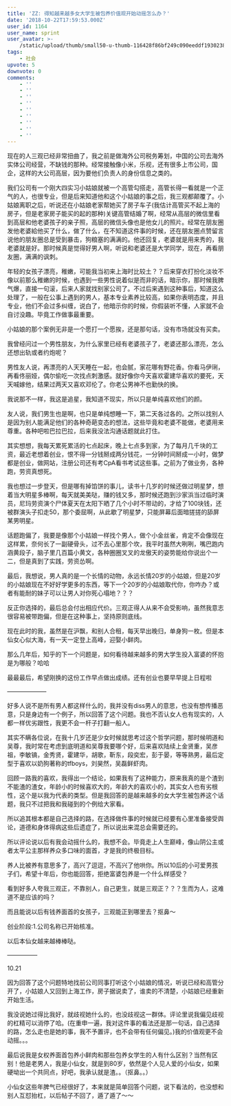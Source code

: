 ```yaml
---
title: 'ZZ: 得知越来越多女大学生被包养价值观开始动摇怎么办？'
date: '2018-10-22T17:59:53.000Z'
user_id: 1164
user_name: sprint
user_avatar: >-
    /static/upload/thumb/small50-u-thumb-116428f86bf249c090eeddf1930238cce27703a5a160.png
tags:
    - 社会
upvote: 5
downvote: 0
comments:
    - ''
    - ''
    - ''
    - ''
    - ''
    - ''
    - ''
    - ''
    - ''
---
```


现在的人三观已经非常扭曲了，我之前是做海外公司税务筹划，中国的公司去海外实体公司经营，不缺钱的那种。经常接触像小米，乐视，还有很多上市公司，国企，这样的大公司高层，因为要他们负责人的身份信息之类的。

  

我们公司有一个刚大四实习小姑娘就被一个高管勾搭走，高管长得一看就是一个正气的人，也很专业，但是后来知道他和这个小姑娘的事之后，我三观都颠覆了。小姑娘离职之后，听说还在小姑娘老家帮她买了房子车子(我估计高管买不起上海的房子，但是老家房子能买的起的那种)关键高管结婚了啊，经常从高层的微信里看到高层和他老婆孩子的亲子照，高层的微信头像也是他女儿的照片。经常在朋友圈发他老婆給他买了什么，做了什么，在不知道这件事的时候，还在朋友圈点赞留言说他的朋友圈总是受到暴击，狗粮塞的满满的。他还回复，老婆就是用来秀的，我老婆就是好。那时候真是觉得好男人啊，听说和老婆还是大学同学，现在，再看朋友圈，满满的讽刺。

年轻的女孩子漂亮，稚嫩，可能我当初来上海时比较土？？后来穿衣打扮化淡妆不像以前那么稚嫩的时候，也遇到一些男性说着似是而非的话，暗示你，那时候我脾气爆，直接一句滚，后来人家就找别家公司了。不过后来遇到这种事后，知道这么处理了，一般在公事上遇到的男人，基本专业素养比较高，如果你表明态度，并且专业，他们不会过多纠缠，说白了，他暗示你的时候，你假装听不懂，人家就不会自讨没趣。毕竟工作做事最重要。

  

小姑娘的那个案例无非是一个愿打一个愿挨，还是那句话，没有市场就没有买卖。

我曾经问过一个男性朋友，为什么家里已经有老婆孩子了，老婆还那么漂亮，怎么还想出轨或者约炮呢？

男性友人说，再漂亮的人天天睡在一起，也会腻，家花哪有野花香。你看马伊琍，再看佟丽娅，偶尔偷吃一次找点刺激感。就好像你今天喜欢霍建华喜欢的要死，天天喊嫁他，结果过两天又喜欢邓伦了。你老公男神不也勤快的换。

我说那不一样，我这是追星，我知道不现实，所以只是单纯喜欢他们的颜。

友人说，我们男生也是啊，也只是单纯想睡一下，第二天各过各的。之所以找别人是因为别人能满足他们的各种奇葩变态的想法，这些毕竟和老婆不能做，老婆用来尊重。各种吧啦巴拉巴拉，后来我没法沟通话题就此打住。

  

其实想想，我每天累死累活的七点起床，晚上七点多到家，为了每月几千块的工资，最近老想着创业，恨不得一分钱掰成两分钱花，一分钟时间掰成一小时，做梦都是创业，做网站，注册公司还有考CpA看书考试这些事。之前为了做业务，各种跑，劳资真想死。

我也想过一步登天，但是哪有掉馅饼的事儿，读书十几岁的时候还做过明星梦，想着当大明星多棒啊，每天就美美哒，赚的钱又多，那时候还跑到沙家浜当过临时演员，尼玛劳资演个尸体夏天在太阳下晒了几个小时不带动的，才给了100块钱，还被群演头子扣走50，那个委屈啊，从此歇了明星梦，只能屏幕后面暗搓搓的舔屏某男明星。

话题跑偏了，我要是像那个小姑娘一样找个男人，做个小金丝雀，肯定不会像现在这样累，奈何长了一副硬骨头，过不去心里那个坎，我平时虽然大咧咧，嘴巴跑内涵黄段子，脑子里几百篇小黄文，各种圈圈叉叉的龙傲天的姿势能给你说出个一二，但是真到了实践，劳资怂啊。

最后，我想说，男人真的是一个长情的动物，永远长情20岁的小姑娘，但是20岁的小姑娘现在不好好学更多的东西，等下一个20岁的小姑娘取代你，你咋办？或者有能耐的妹子可以让男人对你死心塌地？？？

  

反正你选择的，最后总会付出相应代价。三观正得人从来不会受影响，虽然我意志很容易被带跑偏，但是在这种事上，坚持原则底线。

  

现在此时的我，虽然是在沪飘，和别人合租，每天早出晚归，单身狗一枚。但是本仙女心似大海，有一天一定登上高峰，迎娶小鲜肉。

那么几年后，知乎的下一个问题是，如何看待越来越多的男大学生投入富婆的怀抱是为哪般？哈哈

  

最最最后，希望刚换的这份工作早点做出成绩。还有创业也要早早提上日程啦

  

  

–––––––––––––

  

好多人说不是所有男人都这样什么的，我并没有diss男人的意思，也没有想传播恶意，只是身边有一个例子，所以回答了这个问题。我也不否认女人也有现实的，人都一样优劣跟性，我更不会一杆子打翻一船人。

  

其实不瞒各位说，在我十几岁还是少女时候就思考过这个哲学问题，那时候明道和吴尊，我时常在考虑到底明道和吴尊我要哪个好，后来喜欢陆续上金贤重，吴彦祖，李敏镐，金秀贤，霍建华，胡歌，靳东，段奕宏，彭于晏，等等熟男，最后定型于喜欢以奶狗著称的tfboys，刘昊然，吴磊鲜虾肉。

  

回顾一路我的喜欢，我得出一个结论，如果我有了这种能力，原来我真的是个渣到不能渣的渣女，年龄小的时候喜欢大的，年龄大的喜欢小的，其实女人也有劣根性，这个是以我为代表的类型。但是我回答的是越来越多的女大学生被包养这个话题，我只不过把我和我碰到的个例给大家看。

  

所以追其根本都是自己选择的路，在选择做件事的时候就已经要有心里准备接受舆论，道德和身体得病这些后遗症了，所以说出来混总会需要还的。

  

所以评论说以后有我会动摇什么的，我想不会。毕竟走上人生巅峰，像山阴公主或者太平公主那样养众多口味的面首，才是我的终极目标。

  

养人比被养有意思多了，高兴了逗逗，不高兴了他哄你。所以10后的小可爱男孩子们，希望十年后，你也能回答，拒绝富婆包养是一个什么样感受？

  

看到好多人夸我三观正，不靠别人，自己更生，就是三观正？？？生而为人，这难道不是应该的吗？

而且能说以后有钱养面首的女孩子，三观能正到哪里去？抠鼻～

  

创业阶段:1.公司名称已开始核准。

以后本仙女越来越棒棒哒。

––––––––––

10.21

因为回答了这个问题特地找前公司同事打听这个小姑娘的情况，听说已经和高管分开了，小姑娘人又回到上海工作，房子据说卖了，谁卖的不清楚，小姑娘已经重新开始生活。

我没说她过得比我好，就歧视她什么的，也没歧视这一群体。评论里说我偏见歧视的杠精可以消停了哈。(在重申一遍，我对这件事的看法还是那一句话，自己选择的路，怎么走也是她的事，我不予置评，也不会带有任何偏见。)我的价值观更不会动摇。。。

  

  

最后说我是女权养面首包养小鲜肉和那些包养女学生的人有什么区别？当然有区别！他是老男人，我是小仙女，就是到80岁，依然是个人见人爱的小仙女，如果硬坳出一个共同点，好吧，我承认就是渣。。（抠鼻。。）

  

小仙女这些年脾气已经很好了，本来就是简单回答个问题，说下看法的，也没想和别人互怼抬杠，以后帖子不回了，遁了遁了～～
